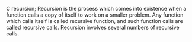 C recursion; Recursion is the process which comes into existence when a function calls a copy of itself to work on a smaller problem. Any function which calls itself is called recursive function, and such function calls are called recursive calls. Recursion involves several numbers of recursive calls.
